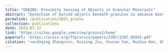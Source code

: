 ```yaml
---
title: "GRAINS: Proximity Sensing of Objects in Granular Materials"
abstract: "Detection of buried objects beneath granules in advance based on the study of proximity sensing. <br/><img src='/images/publications/2023_grains.jpg'>"
permalink: /publication/2023_grains
collection: publications
date: 2023-07-12
link: 'https://sites.google.com/view/grains2/home'
paperurl: 'https://arxiv.org/ftp/arxiv/papers/2307/2307.05935.pdf'
citation: '<u>Zeqing Zhang</u>, Ruixing Jia, Youcan Yan, Ruihua Han, Shijie Lin, Qian Jiang, Liangjun Zhang, Jia Pan (2023). <br><i>in Submission</i>.'
---
```


